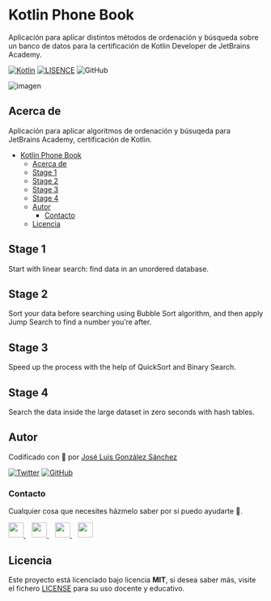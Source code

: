 # Kotlin Phone Book
Aplicación para aplicar distintos métodos de ordenación y búsqueda sobre un banco de datos para la certificación de Kotlin Developer de JetBrains Academy.

[![Kotlin](https://img.shields.io/badge/Code-Kotlin-blueviolet)](https://kotlinlang.org/)
[![LISENCE](https://img.shields.io/badge/Lisence-MIT-green)]()
![GitHub](https://img.shields.io/github/last-commit/joseluisgs/Kotlin-PhoneBook)


![imagen](https://www.adesso-mobile.de/wp-content/uploads/2021/02/kotlin-einfu%CC%88hrung.jpg)

## Acerca de
Aplicación para aplicar algoritmos de ordenación y búsuqeda para JetBrains Academy, certificación de Kotlin.

- [Kotlin Phone Book](#kotlin-phone-book)
  - [Acerca de](#acerca-de)
  - [Stage 1](#stage-1)
  - [Stage 2](#stage-2)
  - [Stage 3](#stage-3)
  - [Stage 4](#stage-4)
  - [Autor](#autor)
    - [Contacto](#contacto)
  - [Licencia](#licencia)


## Stage 1
Start with linear search: find data in an unordered database.

## Stage 2
Sort your data before searching using Bubble Sort algorithm, and then apply Jump Search to find a number you’re after.

## Stage 3
Speed up the process with the help of QuickSort and Binary Search.

## Stage 4
Search the data inside the large dataset in zero seconds with hash tables.

## Autor

Codificado con :sparkling_heart: por [José Luis González Sánchez](https://twitter.com/joseluisgonsan)

[![Twitter](https://img.shields.io/twitter/follow/joseluisgonsan?style=social)](https://twitter.com/joseluisgonsan)
[![GitHub](https://img.shields.io/github/followers/joseluisgs?style=social)](https://github.com/joseluisgs)

### Contacto
<p>
  Cualquier cosa que necesites házmelo saber por si puedo ayudarte 💬.
</p>
<p>
    <a href="https://twitter.com/joseluisgonsan" target="_blank">
        <img src="https://i.imgur.com/U4Uiaef.png" 
    height="30">
    </a> &nbsp;&nbsp;
    <a href="https://github.com/joseluisgs" target="_blank">
        <img src="https://cdn.iconscout.com/icon/free/png-256/github-153-675523.png" 
    height="30">
    </a> &nbsp;&nbsp;
    <a href="https://www.linkedin.com/in/joseluisgonsan" target="_blank">
        <img src="https://upload.wikimedia.org/wikipedia/commons/thumb/c/ca/LinkedIn_logo_initials.png/768px-LinkedIn_logo_initials.png" 
    height="30">
    </a>  &nbsp;&nbsp;
    <a href="https://joseluisgs.github.io/" target="_blank">
        <img src="https://joseluisgs.github.io/favicon.png" 
    height="30">
    </a>
</p>


## Licencia

Este proyecto está licenciado bajo licencia **MIT**, si desea saber más, visite el fichero [LICENSE](./LICENSE) para su uso docente y educativo.